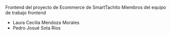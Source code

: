 Frontend del proyecto de Ecommerce de SmartTachito
Miembros del equipo de trabajo frontend
- Laura Cecilia Mendoza Morales
- Pedro Josué Sota Ríos
